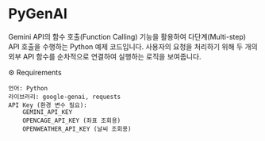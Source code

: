 # PyGenAI

Gemini API의 함수 호출(Function Calling) 기능을 활용하여 다단계(Multi-step) API 호출을 수행하는 Python 예제 코드입니다. 사용자의 요청을 처리하기 위해 두 개의 외부 API 함수를 순차적으로 연결하여 실행하는 로직을 보여줍니다.

⚙️ Requirements

    언어: Python
    라이브러리: google-genai, requests
    API Key (환경 변수 필요):
        GEMINI_API_KEY
        OPENCAGE_API_KEY (좌표 조회용)
        OPENWEATHER_API_KEY (날씨 조회용)

